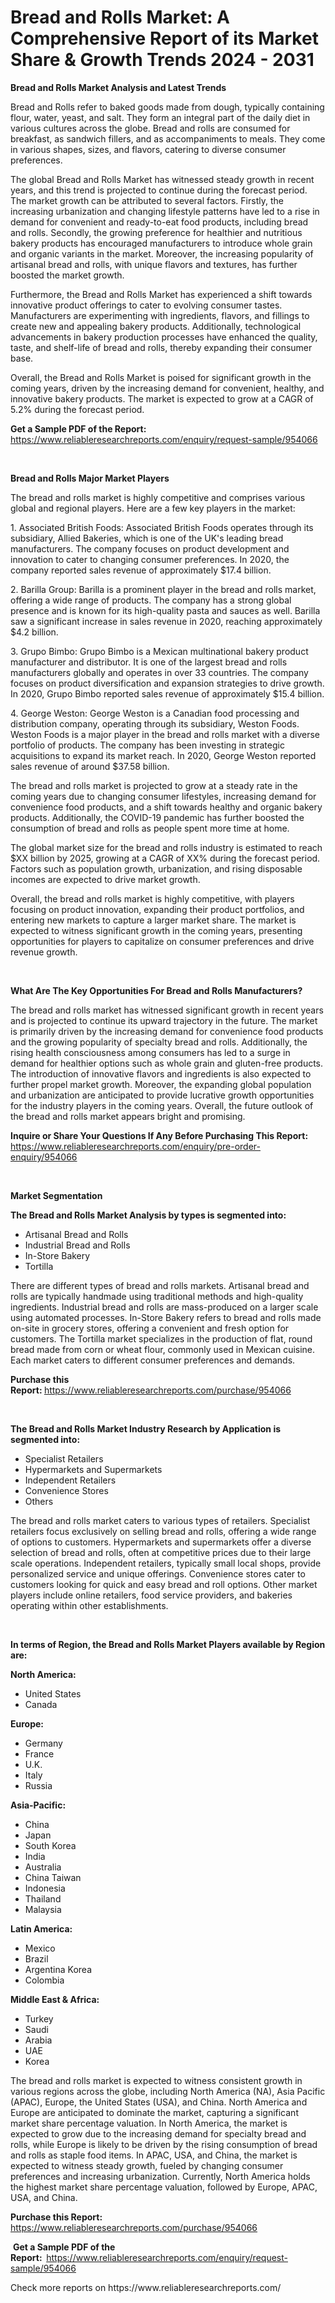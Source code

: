 <p><h1>Bread and Rolls Market: A Comprehensive Report of its Market Share & Growth Trends 2024 - 2031</h1></p><p><strong>Bread and Rolls Market Analysis and Latest Trends</strong></p>
<p><p>Bread and Rolls refer to baked goods made from dough, typically containing flour, water, yeast, and salt. They form an integral part of the daily diet in various cultures across the globe. Bread and rolls are consumed for breakfast, as sandwich fillers, and as accompaniments to meals. They come in various shapes, sizes, and flavors, catering to diverse consumer preferences.</p><p>The global Bread and Rolls Market has witnessed steady growth in recent years, and this trend is projected to continue during the forecast period. The market growth can be attributed to several factors. Firstly, the increasing urbanization and changing lifestyle patterns have led to a rise in demand for convenient and ready-to-eat food products, including bread and rolls. Secondly, the growing preference for healthier and nutritious bakery products has encouraged manufacturers to introduce whole grain and organic variants in the market. Moreover, the increasing popularity of artisanal bread and rolls, with unique flavors and textures, has further boosted the market growth.</p><p>Furthermore, the Bread and Rolls Market has experienced a shift towards innovative product offerings to cater to evolving consumer tastes. Manufacturers are experimenting with ingredients, flavors, and fillings to create new and appealing bakery products. Additionally, technological advancements in bakery production processes have enhanced the quality, taste, and shelf-life of bread and rolls, thereby expanding their consumer base.</p><p>Overall, the Bread and Rolls Market is poised for significant growth in the coming years, driven by the increasing demand for convenient, healthy, and innovative bakery products. The market is expected to grow at a CAGR of 5.2% during the forecast period.</p></p>
<p><strong>Get a Sample PDF of the Report:&nbsp;</strong> <a href="https://www.reliableresearchreports.com/enquiry/request-sample/954066">https://www.reliableresearchreports.com/enquiry/request-sample/954066</a></p>
<p>&nbsp;</p>
<p><strong>Bread and Rolls Major Market Players</strong></p>
<p><p>The bread and rolls market is highly competitive and comprises various global and regional players. Here are a few key players in the market:</p><p>1. Associated British Foods: Associated British Foods operates through its subsidiary, Allied Bakeries, which is one of the UK's leading bread manufacturers. The company focuses on product development and innovation to cater to changing consumer preferences. In 2020, the company reported sales revenue of approximately $17.4 billion. </p><p>2. Barilla Group: Barilla is a prominent player in the bread and rolls market, offering a wide range of products. The company has a strong global presence and is known for its high-quality pasta and sauces as well. Barilla saw a significant increase in sales revenue in 2020, reaching approximately $4.2 billion.</p><p>3. Grupo Bimbo: Grupo Bimbo is a Mexican multinational bakery product manufacturer and distributor. It is one of the largest bread and rolls manufacturers globally and operates in over 33 countries. The company focuses on product diversification and expansion strategies to drive growth. In 2020, Grupo Bimbo reported sales revenue of approximately $15.4 billion.</p><p>4. George Weston: George Weston is a Canadian food processing and distribution company, operating through its subsidiary, Weston Foods. Weston Foods is a major player in the bread and rolls market with a diverse portfolio of products. The company has been investing in strategic acquisitions to expand its market reach. In 2020, George Weston reported sales revenue of around $37.58 billion.</p><p>The bread and rolls market is projected to grow at a steady rate in the coming years due to changing consumer lifestyles, increasing demand for convenience food products, and a shift towards healthy and organic bakery products. Additionally, the COVID-19 pandemic has further boosted the consumption of bread and rolls as people spent more time at home.</p><p>The global market size for the bread and rolls industry is estimated to reach $XX billion by 2025, growing at a CAGR of XX% during the forecast period. Factors such as population growth, urbanization, and rising disposable incomes are expected to drive market growth.</p><p>Overall, the bread and rolls market is highly competitive, with players focusing on product innovation, expanding their product portfolios, and entering new markets to capture a larger market share. The market is expected to witness significant growth in the coming years, presenting opportunities for players to capitalize on consumer preferences and drive revenue growth.</p></p>
<p>&nbsp;</p>
<p><strong>What Are The Key Opportunities For Bread and Rolls Manufacturers?</strong></p>
<p><p>The bread and rolls market has witnessed significant growth in recent years and is projected to continue its upward trajectory in the future. The market is primarily driven by the increasing demand for convenience food products and the growing popularity of specialty bread and rolls. Additionally, the rising health consciousness among consumers has led to a surge in demand for healthier options such as whole grain and gluten-free products. The introduction of innovative flavors and ingredients is also expected to further propel market growth. Moreover, the expanding global population and urbanization are anticipated to provide lucrative growth opportunities for the industry players in the coming years. Overall, the future outlook of the bread and rolls market appears bright and promising.</p></p>
<p><strong>Inquire or Share Your Questions If Any Before Purchasing This Report:</strong> <a href="https://www.reliableresearchreports.com/enquiry/pre-order-enquiry/954066">https://www.reliableresearchreports.com/enquiry/pre-order-enquiry/954066</a></p>
<p>&nbsp;</p>
<p><strong>Market Segmentation</strong></p>
<p><strong>The Bread and Rolls Market Analysis by types is segmented into:</strong></p>
<p><ul><li>Artisanal Bread and Rolls</li><li>Industrial Bread and Rolls</li><li>In-Store Bakery</li><li>Tortilla</li></ul></p>
<p><p>There are different types of bread and rolls markets. Artisanal bread and rolls are typically handmade using traditional methods and high-quality ingredients. Industrial bread and rolls are mass-produced on a larger scale using automated processes. In-Store Bakery refers to bread and rolls made on-site in grocery stores, offering a convenient and fresh option for customers. The Tortilla market specializes in the production of flat, round bread made from corn or wheat flour, commonly used in Mexican cuisine. Each market caters to different consumer preferences and demands.</p></p>
<p><strong>Purchase this Report:&nbsp;</strong><a href="https://www.reliableresearchreports.com/purchase/954066">https://www.reliableresearchreports.com/purchase/954066</a></p>
<p>&nbsp;</p>
<p><strong>The Bread and Rolls Market Industry Research by Application is segmented into:</strong></p>
<p><ul><li>Specialist Retailers</li><li>Hypermarkets and Supermarkets</li><li>Independent Retailers</li><li>Convenience Stores</li><li>Others</li></ul></p>
<p><p>The bread and rolls market caters to various types of retailers. Specialist retailers focus exclusively on selling bread and rolls, offering a wide range of options to customers. Hypermarkets and supermarkets offer a diverse selection of bread and rolls, often at competitive prices due to their large scale operations. Independent retailers, typically small local shops, provide personalized service and unique offerings. Convenience stores cater to customers looking for quick and easy bread and roll options. Other market players include online retailers, food service providers, and bakeries operating within other establishments.</p></p>
<p>&nbsp;</p>
<p><strong>In terms of Region, the Bread and Rolls Market Players available by Region are:</strong></p>
<p>
    <p> <strong> North America: </strong>
        <ul>
            <li>United States</li>
            <li>Canada</li>
        </ul>
        </p> 
    <p> <strong> Europe: </strong>
        <ul>
            <li>Germany</li>
            <li>France</li>
            <li>U.K.</li>
            <li>Italy</li>
            <li>Russia</li>
        </ul>
        </p> 
    <p> <strong> Asia-Pacific: </strong>
        <ul>
            <li>China</li>
            <li>Japan</li>
            <li>South Korea</li>
            <li>India</li>
            <li>Australia</li>
            <li>China Taiwan</li>
            <li>Indonesia</li>
            <li>Thailand</li>
            <li>Malaysia</li>
        </ul>
        </p> 
    <p> <strong> Latin America: </strong>
        <ul>
            <li>Mexico</li>
            <li>Brazil</li>
            <li>Argentina Korea</li>
            <li>Colombia</li>
        </ul>
        </p> 
    <p> <strong> Middle East & Africa: </strong>
        <ul>
            <li>Turkey</li>
            <li>Saudi</li>
            <li>Arabia</li>
            <li>UAE</li>
            <li>Korea</li>
        </ul>
    </p>
    </p>
<p><p>The bread and rolls market is expected to witness consistent growth in various regions across the globe, including North America (NA), Asia Pacific (APAC), Europe, the United States (USA), and China. North America and Europe are anticipated to dominate the market, capturing a significant market share percentage valuation. In North America, the market is expected to grow due to the increasing demand for specialty bread and rolls, while Europe is likely to be driven by the rising consumption of bread and rolls as staple food items. In APAC, USA, and China, the market is expected to witness steady growth, fueled by changing consumer preferences and increasing urbanization. Currently, North America holds the highest market share percentage valuation, followed by Europe, APAC, USA, and China.</p></p>
<p><strong>Purchase this Report: </strong><a href="https://www.reliableresearchreports.com/purchase/954066">https://www.reliableresearchreports.com/purchase/954066</a></p>
<p>&nbsp;<strong>Get a Sample PDF of the Report:&nbsp;&nbsp;</strong><a href="https://www.reliableresearchreports.com/enquiry/request-sample/954066">https://www.reliableresearchreports.com/enquiry/request-sample/954066</a></p>
<p><strong></strong></p>
<p>Check more reports on https://www.reliableresearchreports.com/</p>